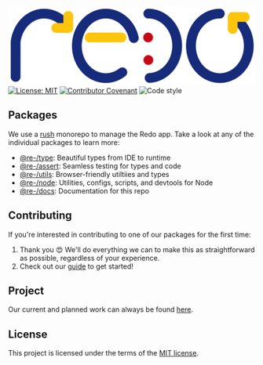 ![logo.svg](/pkgs/docs/static/img/logo.svg)
[![License: MIT](https://img.shields.io/badge/License-MIT-yellow.svg)](https://opensource.org/licenses/MIT)
[![Contributor Covenant](https://img.shields.io/badge/Contributor%20Covenant-v2.0%20adopted-ff69b4.svg)](code-of-conduct.md)
![Code style](https://img.shields.io/badge/code_style-prettier-ff69b4.svg)

## Packages

We use a [rush](https://rushjs.io) monorepo to manage the Redo app. Take a look at any of the individual packages to learn more:

-   [@re-/type](pkgs/type): Beautiful types from IDE to runtime
-   [@re-/assert](pkgs/assert): Seamless testing for types and code
-   [@re-/utils](pkgs/utils): Browser-friendly utiltiies and types
-   [@re-/node](pkgs/node): Utilities, configs, scripts, and devtools for Node
-   [@re-/docs](pkgs/docs): Documentation for this repo

## Contributing

If you're interested in contributing to one of our packages for the first time:

1. Thank you 😍 We'll do everything we can to make this as straightforward as possible, regardless of your experience.
2. Check out our [guide](/CONTRIBUTING.md) to get started!

## Project

Our current and planned work can always be found [here](https://github.com/re-do/re-po/projects/1).

## License

This project is licensed under the terms of the
[MIT license](/LICENSE).
